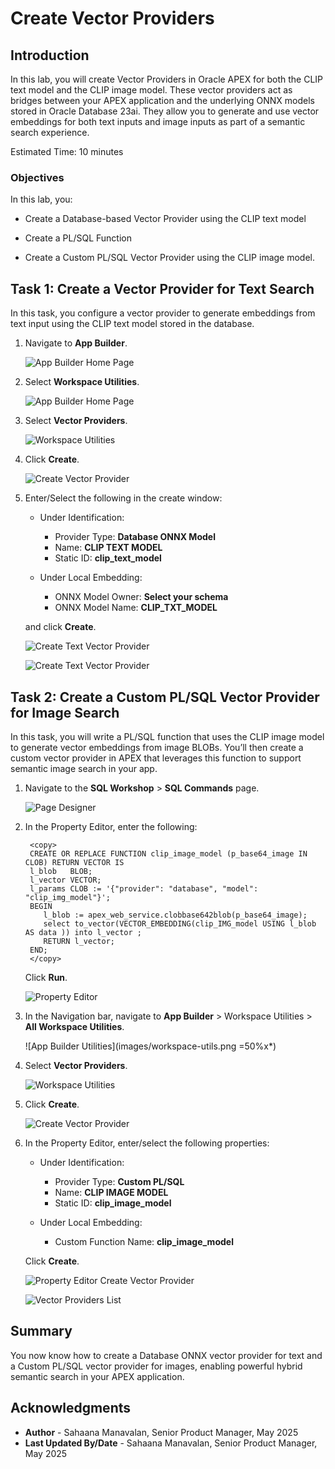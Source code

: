 # Create Vector Providers

## Introduction

In this lab, you will create Vector Providers in Oracle APEX for both the CLIP text model and the CLIP image model. These vector providers act as bridges between your APEX application and the underlying ONNX models stored in Oracle Database 23ai. They allow you to generate and use vector embeddings for both text inputs and image inputs as part of a semantic search experience.

Estimated Time: 10 minutes

### Objectives

In this lab, you:

- Create a Database-based Vector Provider using the CLIP text model

- Create a PL/SQL Function

- Create a Custom PL/SQL Vector Provider using the CLIP image model.

## Task 1: Create a Vector Provider for Text Search

 In this task, you configure a vector provider to generate embeddings from text input using the CLIP text model stored in the database.

1. Navigate to **App Builder**.

    ![App Builder Home Page](images/app_builder_homepage.png " ")

2. Select **Workspace Utilities**.

    ![App Builder Home Page](images/app_builder_homepage2.png " ")

3. Select **Vector Providers**.

    ![Workspace Utilities](images/vector.png " ")

4. Click **Create**.

    ![Create Vector Provider](images/create-vectorprovider.png " ")

5. Enter/Select the following in the create window:

    - Under Identification:

        - Provider Type: **Database ONNX Model**
        - Name: **CLIP TEXT MODEL**
        - Static ID: **clip\_text\_model**

    - Under Local Embedding:

        - ONNX Model Owner: **Select your schema**
        - ONNX Model Name: **CLIP\_TXT\_MODEL**

    and click **Create**.

    ![Create Text Vector Provider](images/create-textmodel.png " ")

    ![Create Text Vector Provider](images/created-model.png " ")

## Task 2: Create a Custom PL/SQL Vector Provider for Image Search

In this task, you will write a PL/SQL function that uses the CLIP image model to generate vector embeddings from image BLOBs. You’ll then create a custom vector provider in APEX that leverages this function to support semantic image search in your app.

1. Navigate to the **SQL Workshop** > **SQL Commands** page.

    ![Page Designer](images/sql-commands.png " ")

2. In the Property Editor, enter the following:

    ```
     <copy>
     CREATE OR REPLACE FUNCTION clip_image_model (p_base64_image IN CLOB) RETURN VECTOR IS
     l_blob   BLOB;
     l_vector VECTOR;
     l_params CLOB := '{"provider": "database", "model": "clip_img_model"}';
     BEGIN
        l_blob := apex_web_service.clobbase642blob(p_base64_image);
        select to_vector(VECTOR_EMBEDDING(clip_IMG_model USING l_blob AS data )) into l_vector ;
        RETURN l_vector;
     END;
     </copy>
    ```

    Click **Run**.

    ![Property Editor](images/run-command.png " ")
3. In the Navigation bar, navigate to **App Builder** > Workspace Utilities > **All Workspace Utilities**.

    ![App Builder Utilities](images/workspace-utils.png =50%x*)

4. Select **Vector Providers**.

    ![Workspace Utilities](images/vector.png " ")

5. Click **Create**.

    ![Create Vector Provider](images/create-vector-provider2.png " ")

6. In the Property Editor, enter/select the following properties:

    - Under Identification:

        - Provider Type: **Custom PL/SQL**
        - Name: **CLIP IMAGE MODEL**
        - Static ID: **clip\_image\_model**

    - Under Local Embedding:

        - Custom Function Name: **clip\_image\_model**

     Click **Create**.

    ![Property Editor Create Vector Provider](images/create-vector-provider3.png " ")

    ![Vector Providers List](images/create-vector-provider4.png " ")

## Summary

You now know how to create a Database ONNX vector provider for text and a Custom PL/SQL vector provider for images, enabling powerful hybrid semantic search in your APEX application.

## Acknowledgments

- **Author** - Sahaana Manavalan, Senior Product Manager, May 2025
- **Last Updated By/Date** - Sahaana Manavalan, Senior Product Manager, May 2025
